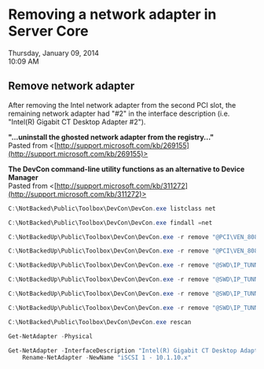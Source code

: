 # Removing a network adapter in Server Core

Thursday, January 09, 2014\
10:09 AM

## Remove network adapter

After removing the Intel network adapter from the second PCI slot, the remaining network adapter had "#2" in the interface description (i.e. "Intel(R) Gigabit CT Desktop Adapter #2").

**"...uninstall the ghosted network adapter from the registry..."**\
Pasted from <[http://support.microsoft.com/kb/269155](http://support.microsoft.com/kb/269155)>

**The DevCon command-line utility functions as an alternative to Device Manager**\
Pasted from <[http://support.microsoft.com/kb/311272](http://support.microsoft.com/kb/311272)>

```PowerShell
C:\NotBacked\Public\Toolbox\DevCon\DevCon.exe listclass net

C:\NotBacked\Public\Toolbox\DevCon\DevCon.exe findall =net

C:\NotBackedUp\Public\Toolbox\DevCon\DevCon.exe -r remove "@PCI\VEN_8086&DEV_10D3&SUBSYS_A01F8086&REV_00\4&1E036870&0&0048"

C:\NotBackedUp\Public\Toolbox\DevCon\DevCon.exe -r remove "@PCI\VEN_8086&DEV_10D3&SUBSYS_A01F8086&REV_00\4&19B43EC8&0&0038"

C:\NotBackedUp\Public\Toolbox\DevCon\DevCon.exe -r remove "@SWD\IP_TUNNEL_VBUS\ISATAP_0"

C:\NotBackedUp\Public\Toolbox\DevCon\DevCon.exe -r remove "@SWD\IP_TUNNEL_VBUS\ISATAP_1"

C:\NotBackedUp\Public\Toolbox\DevCon\DevCon.exe -r remove "@SWD\IP_TUNNEL_VBUS\ISATAP_2"

C:\NotBackedUp\Public\Toolbox\DevCon\DevCon.exe -r remove "@SWD\IP_TUNNEL_VBUS\ISATAP_3"

C:\NotBacked\Public\Toolbox\DevCon\DevCon.exe rescan

Get-NetAdapter -Physical

Get-NetAdapter -InterfaceDescription "Intel(R) Gigabit CT Desktop Adapter" |
    Rename-NetAdapter -NewName "iSCSI 1 - 10.1.10.x"
```
